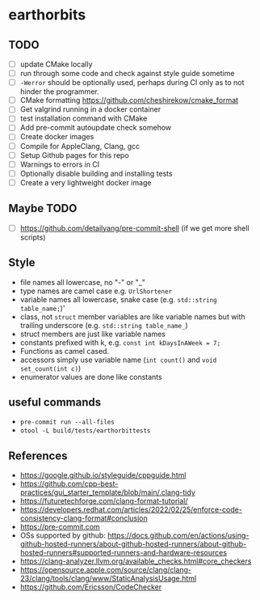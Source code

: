 # earthorbits


## TODO

- [ ] update CMake locally
- [ ] run through some code and check against style guide sometime
- [ ] `-Werror` should be optionally used, perhaps during CI only as to not hinder the programmer.
- [ ] CMake formatting https://github.com/cheshirekow/cmake_format
- [ ] Get valgrind running in a docker container
- [ ] test installation command with CMake
- [ ] Add pre-commit autoupdate check somehow
- [ ] Create docker images
- [ ] Compile for AppleClang, Clang, gcc 
- [ ] Setup Github pages for this repo
- [ ] Warnings to errors in CI
- [ ] Optionally disable building and installing tests
- [ ] Create a very lightweight docker image

## Maybe TODO
- [ ] https://github.com/detailyang/pre-commit-shell (if we get more shell scripts)

## Style

* file names all lowercase, no "-" or "_"
* type names are camel case e.g. `UrlShortener`
* variable names all lowercase, snake case (e.g. `std::string table_name;`)'
* class, not `struct` member variables are like variable names but with trailing underscore (e.g. `std::string table_name_`)
* struct members are just like variable names
* constants prefixed with k, e.g. `const int kDaysInAWeek = 7;`
* Functions as camel cased.
* accessors simply use variable name (`int count()` and `void set_count(int c)`)
* enumerator values are done like constants


## useful commands

* `pre-commit run --all-files`
* `otool -L build/tests/earthorbittests` 

## References
* https://google.github.io/styleguide/cppguide.html
* https://github.com/cpp-best-practices/gui_starter_template/blob/main/.clang-tidy 
* https://futuretechforge.com/clang-format-tutorial/
* https://developers.redhat.com/articles/2022/02/25/enforce-code-consistency-clang-format#conclusion
* https://pre-commit.com
* OSs supported by github: https://docs.github.com/en/actions/using-github-hosted-runners/about-github-hosted-runners/about-github-hosted-runners#supported-runners-and-hardware-resources
* https://clang-analyzer.llvm.org/available_checks.html#core_checkers
* https://opensource.apple.com/source/clang/clang-23/clang/tools/clang/www/StaticAnalysisUsage.html 
* https://github.com/Ericsson/CodeChecker

